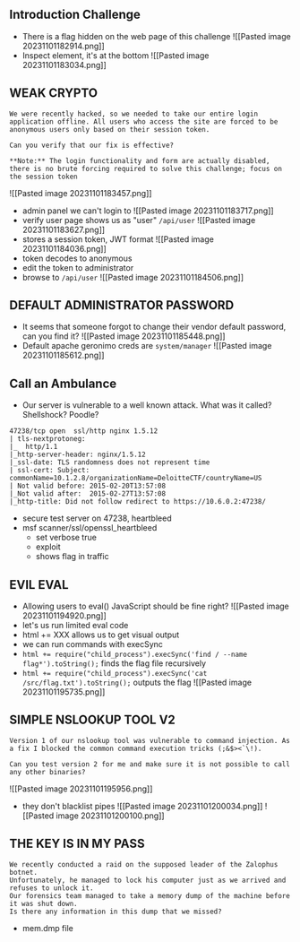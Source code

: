 ## Introduction Challenge
* There is a flag hidden on the web page of this challenge
![[Pasted image 20231101182914.png]]
* Inspect element, it's at the bottom
![[Pasted image 20231101183034.png]]
## WEAK CRYPTO
```
We were recently hacked, so we needed to take our entire login application offline. All users who access the site are forced to be anonymous users only based on their session token.  
  
Can you verify that our fix is effective?  
  
**Note:** The login functionality and form are actually disabled, there is no brute forcing required to solve this challenge; focus on the session token
```
![[Pasted image 20231101183457.png]]
* admin panel we can't login to
![[Pasted image 20231101183717.png]]
* verify user page shows us as "user" `/api/user`
![[Pasted image 20231101183627.png]]
* stores a session token, JWT format
![[Pasted image 20231101184036.png]]
* token decodes to anonymous
* edit the token to administrator
* browse to `/api/user`
![[Pasted image 20231101184506.png]]
## DEFAULT ADMINISTRATOR PASSWORD
* It seems that someone forgot to change their vendor default password, can you find it?
![[Pasted image 20231101185448.png]]
* Default apache geronimo creds are `system/manager`
![[Pasted image 20231101185612.png]]
## Call an Ambulance
* Our server is vulnerable to a well known attack. What was it called? Shellshock? Poodle?
```
47238/tcp open  ssl/http nginx 1.5.12  
| tls-nextprotoneg:    
|_  http/1.1  
|_http-server-header: nginx/1.5.12  
|_ssl-date: TLS randomness does not represent time  
| ssl-cert: Subject: commonName=10.1.2.8/organizationName=DeloitteCTF/countryName=US  
| Not valid before: 2015-02-20T13:57:08  
|_Not valid after:  2015-02-27T13:57:08  
|_http-title: Did not follow redirect to https://10.6.0.2:47238/
```
* secure test server on 47238, heartbleed
* msf scanner/ssl/openssl_heartbleed
	* set verbose true
	* exploit
	* shows flag in traffic
## EVIL EVAL
* Allowing users to eval() JavaScript should be fine right?
![[Pasted image 20231101194920.png]]
* let's us run limited eval code
* html += XXX allows us to get visual output
* we can run commands with execSync
* `html += require("child_process").execSync('find / --name flag*').toString();` finds the flag file recursively
* `html += require("child_process").execSync('cat /src/flag.txt').toString();` outputs the flag
![[Pasted image 20231101195735.png]]
## SIMPLE NSLOOKUP TOOL V2
```
Version 1 of our nslookup tool was vulnerable to command injection. As a fix I blocked the common command execution tricks (;&$><`\!).  
  
Can you test version 2 for me and make sure it is not possible to call any other binaries?
```

![[Pasted image 20231101195956.png]]
* they don't blacklist pipes
![[Pasted image 20231101200034.png]]
![[Pasted image 20231101200100.png]]
## THE KEY IS IN MY PASS
```
We recently conducted a raid on the supposed leader of the Zalophus botnet.  
Unfortunately, he managed to lock his computer just as we arrived and refuses to unlock it.  
Our forensics team managed to take a memory dump of the machine before it was shut down.  
Is there any information in this dump that we missed?
```
* mem.dmp file